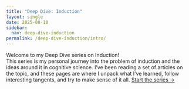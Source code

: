 ```yaml
---
title: "Deep Dive: Induction"
layout: single
date: 2025-08-10
sidebar:
  nav: deep-dive-induction
permalink: /deep-dive-induction/intro/
---
```


Welcome to my Deep Dive series on Induction!  
This series is my personal journey into the problem of induction and the ideas around it in cognitive science. I’ve been reading a set of articles on the topic, and these pages are where I unpack what I’ve learned, follow interesting tangents, and try to make sense of it all.
[Start the series →](/deep-dive-induction/part1/)
